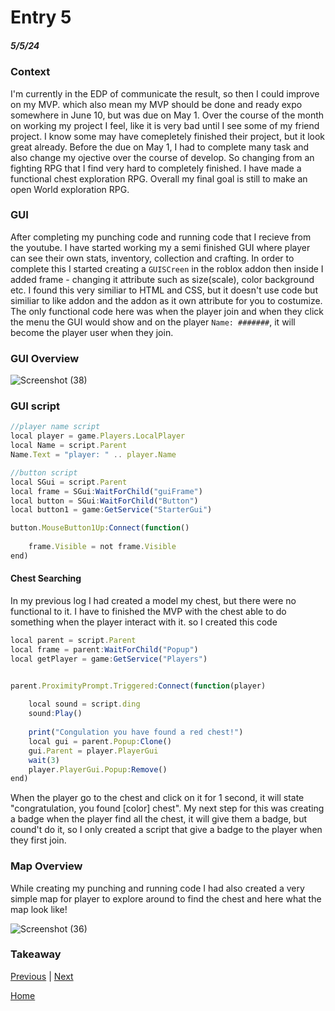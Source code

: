 # Entry 5
##### 5/5/24

### Context 
I'm currently in the EDP of communicate the result, so then I could improve on my MVP. which also mean my MVP should be done and ready expo somewhere in June 10, but was due on May 1. Over the course of the month on working my project I feel, like it is very bad until I see some of my friend project. I know some may have comepletely finished their project, but it look great already. Before the due on May 1, I had to complete many task and also change my ojective over the course of develop. So changing from an fighting RPG that I find very hard to completely finished. I have made a functional chest exploration RPG. Overall my final goal is still to make an open World exploration RPG.

### GUI
After completing my punching code and running code that I recieve from the youtube. I have started working my a semi finished GUI where player can see their own stats, inventory, collection and crafting. In order to complete this I started creating a `GUISCreen` in the roblox addon then inside I added frame - changing it attribute such as size(scale), color background etc. I found this very similiar to HTML and CSS, but it doesn't use code but similiar to like addon and the addon as it own attribute for you to costumize. The only functional code here was when the player join and when they click the menu the GUI would show and on the player `Name: #######`, it will become the player user when they join. 

### GUI Overview
![Screenshot (38)](https://github.com/jimingz9380/apcsa-freedom-project/assets/91745086/fda42e0d-10ba-4ae2-8272-e197de841a79)


### GUI script
```js
//player name script
local player = game.Players.LocalPlayer
local Name = script.Parent
Name.Text = "player: " .. player.Name
```
```js
//button script
local SGui = script.Parent
local frame = SGui:WaitForChild("guiFrame")
local button = SGui:WaitForChild("Button")
local button1 = game:GetService("StarterGui")

button.MouseButton1Up:Connect(function()
	
	frame.Visible = not frame.Visible
end)
```



#### Chest Searching 
In my previous log I had created a model my chest, but there were no functional to it. I have to finished the MVP with the chest able to do something when the player interact with it. so I created this code
```js 
local parent = script.Parent
local frame = parent:WaitForChild("Popup")
local getPlayer = game:GetService("Players")


parent.ProximityPrompt.Triggered:Connect(function(player)
	
	local sound = script.ding
	sound:Play()
	
	print("Congulation you have found a red chest!")
	local gui = parent.Popup:Clone()
	gui.Parent = player.PlayerGui
	wait(3)
	player.PlayerGui.Popup:Remove()
end)
```
When the player go to the chest and click on it for 1 second, it will state "congratulation, you found [color] chest". My next step for this was creating a badge when the player find all the chest, it will give them a badge, but cound't do it, so I only created a script that give a badge to the player when they first join.

### Map Overview
While creating my punching and running code I had also created a very simple map for player to explore around to find the chest and here what the map look like!

![Screenshot (36)](https://github.com/jimingz9380/apcsa-freedom-project/assets/91745086/e3be0490-fffc-43c7-9cd2-d83299efc80b)

### Takeaway 




[Previous](entry04.md) | [Next](entry06.md)

[Home](../README.md)
